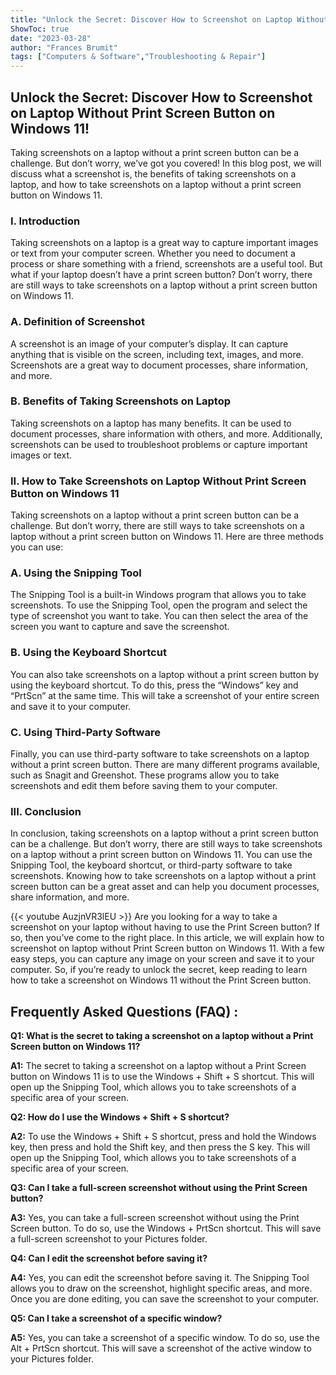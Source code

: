 ```yaml
---
title: "Unlock the Secret: Discover How to Screenshot on Laptop Without Print Screen Button on Windows 11!"
ShowToc: true 
date: "2023-03-28"
author: "Frances Brumit" 
tags: ["Computers & Software","Troubleshooting & Repair"]
---
```

## Unlock the Secret: Discover How to Screenshot on Laptop Without Print Screen Button on Windows 11!

Taking screenshots on a laptop without a print screen button can be a challenge. But don’t worry, we’ve got you covered! In this blog post, we will discuss what a screenshot is, the benefits of taking screenshots on a laptop, and how to take screenshots on a laptop without a print screen button on Windows 11.

### I. Introduction

Taking screenshots on a laptop is a great way to capture important images or text from your computer screen. Whether you need to document a process or share something with a friend, screenshots are a useful tool. But what if your laptop doesn’t have a print screen button? Don’t worry, there are still ways to take screenshots on a laptop without a print screen button on Windows 11.

### A. Definition of Screenshot

A screenshot is an image of your computer’s display. It can capture anything that is visible on the screen, including text, images, and more. Screenshots are a great way to document processes, share information, and more.

### B. Benefits of Taking Screenshots on Laptop

Taking screenshots on a laptop has many benefits. It can be used to document processes, share information with others, and more. Additionally, screenshots can be used to troubleshoot problems or capture important images or text.

### II. How to Take Screenshots on Laptop Without Print Screen Button on Windows 11

Taking screenshots on a laptop without a print screen button can be a challenge. But don’t worry, there are still ways to take screenshots on a laptop without a print screen button on Windows 11. Here are three methods you can use:

### A. Using the Snipping Tool

The Snipping Tool is a built-in Windows program that allows you to take screenshots. To use the Snipping Tool, open the program and select the type of screenshot you want to take. You can then select the area of the screen you want to capture and save the screenshot.

### B. Using the Keyboard Shortcut

You can also take screenshots on a laptop without a print screen button by using the keyboard shortcut. To do this, press the “Windows” key and “PrtScn” at the same time. This will take a screenshot of your entire screen and save it to your computer.

### C. Using Third-Party Software

Finally, you can use third-party software to take screenshots on a laptop without a print screen button. There are many different programs available, such as Snagit and Greenshot. These programs allow you to take screenshots and edit them before saving them to your computer.

### III. Conclusion

In conclusion, taking screenshots on a laptop without a print screen button can be a challenge. But don’t worry, there are still ways to take screenshots on a laptop without a print screen button on Windows 11. You can use the Snipping Tool, the keyboard shortcut, or third-party software to take screenshots. Knowing how to take screenshots on a laptop without a print screen button can be a great asset and can help you document processes, share information, and more.

{{< youtube AuzjnVR3lEU >}} 
Are you looking for a way to take a screenshot on your laptop without having to use the Print Screen button? If so, then you’ve come to the right place. In this article, we will explain how to screenshot on laptop without Print Screen button on Windows 11. With a few easy steps, you can capture any image on your screen and save it to your computer. So, if you’re ready to unlock the secret, keep reading to learn how to take a screenshot on Windows 11 without the Print Screen button.

## Frequently Asked Questions (FAQ) :
**Q1: What is the secret to taking a screenshot on a laptop without a Print Screen button on Windows 11?**

**A1:** The secret to taking a screenshot on a laptop without a Print Screen button on Windows 11 is to use the Windows + Shift + S shortcut. This will open up the Snipping Tool, which allows you to take screenshots of a specific area of your screen.

**Q2: How do I use the Windows + Shift + S shortcut?**

**A2:** To use the Windows + Shift + S shortcut, press and hold the Windows key, then press and hold the Shift key, and then press the S key. This will open up the Snipping Tool, which allows you to take screenshots of a specific area of your screen.

**Q3: Can I take a full-screen screenshot without using the Print Screen button?**

**A3:** Yes, you can take a full-screen screenshot without using the Print Screen button. To do so, use the Windows + PrtScn shortcut. This will save a full-screen screenshot to your Pictures folder.

**Q4: Can I edit the screenshot before saving it?**

**A4:** Yes, you can edit the screenshot before saving it. The Snipping Tool allows you to draw on the screenshot, highlight specific areas, and more. Once you are done editing, you can save the screenshot to your computer.

**Q5: Can I take a screenshot of a specific window?**

**A5:** Yes, you can take a screenshot of a specific window. To do so, use the Alt + PrtScn shortcut. This will save a screenshot of the active window to your Pictures folder.




